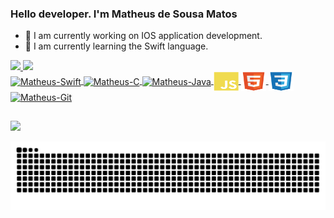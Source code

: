 ### Hello developer. I'm Matheus de Sousa Matos 

- 🔭 I am currently working on IOS application development.
- 🌱 I am currently learning the Swift language.

<div>
  <a href="https://github.com/Matheus-Sousa-Matos">
  <img height="180em" src="https://github-readme-stats.vercel.app/api?username=Matheus-Sousa-Matos&show_icons=true&theme=midnight-purple&include_all_commits=true&count_private=true"/>
  <img height="180em" src="https://github-readme-stats.vercel.app/api/top-langs/?username=Matheus-Sousa-Matos&layout=compact&langs_count=7&theme=midnight-purple"/>
</div>
  
<div style="display: inline_block">
  <img align="center" alt="Matheus-Swift" height="30" width="40" src="https://icongr.am/devicon/swift-original.svg?size=128&color=currentColor">
  <img align="center" alt="Matheus-C" height="30" width="40" src="https://icongr.am/devicon/c-original.svg?size=128&color=currentColor">
  <img align="center" alt="Matheus-Java" height="30" width="40" src="https://icongr.am/devicon/java-original.svg?size=128&color=currentColor">
  <img align="center" alt="Matheus-Js" height="30" width="40" src="https://raw.githubusercontent.com/devicons/devicon/master/icons/javascript/javascript-plain.svg">
  <img align="center" alt="Matheus-HTML" height="30" width="40" src="https://raw.githubusercontent.com/devicons/devicon/master/icons/html5/html5-original.svg">
  <img align="center" alt="Matheus-CSS" height="30" width="40" src="https://raw.githubusercontent.com/devicons/devicon/master/icons/css3/css3-original.svg">
  <img align="center" alt="Matheus-Git" height="30" width="40" src="https://icongr.am/devicon/git-original.svg?size=128&color=currentColor">
</div>

##
  
<div> 
  <a href="https://www.linkedin.com/in/matheus-matos-b13351184/" target="_blank"><img src="https://img.shields.io/badge/-LinkedIn-%230077B5?style=for-the-badge&logo=linkedin&logoColor=white" target="_blank"></a> 
 
![Snake animation](https://github.com/Matheus-Sousa-Matos/Matheus-Sousa-Matos/blob/output/github-contribution-grid-snake.svg)
 
</div>
